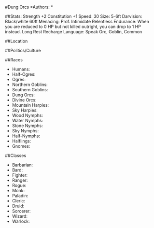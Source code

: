 #Dung Orcs
*Authors:  *

##Stats:
Strength +2
Constitution +1
Speed: 30
Size: 5-6ft
Darvision: Black/white 60ft
Menacing: Prof. Intimidate
Relentless Endurance: When you are reduced to 0 HP but not killed outright, you can drop to 1 HP instead. Long Rest Recharge
Language: Speak Orc, Goblin, Common

##Location


##Politics/Culture


##Races
* Humans: 
* Half-Ogres: 
* Ogres: 
* Northern Goblins: 
* Southern Goblins: 
* Dung Orcs: 
* Divine Orcs: 
* Mountain Harpies: 
* Sky Harpies:
* Wood Nymphs: 
* Water Nymphs: 
* Stone Nymphs: 
* Sky Nymphs: 
* Half-Nymphs: 
* Halflings: 
* Gnomes: 

##Classes
* Barbarian: 
* Bard:  
* Fighter: 
* Ranger:  
* Rogue: 
* Monk: 
* Paladin: 
* Cleric: 
* Druid: 
* Sorcerer: 
* Wizard: 
* Warlock:  
